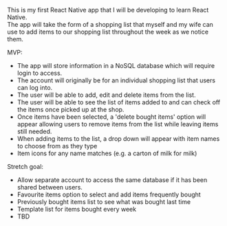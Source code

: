 This is my first React Native app that I will be developing to learn React Native. 
<br>The app will take the form of a shopping list that myself and my wife can use to add items to our shopping list throughout the week as we notice them. 

MVP: 
- The app will store information in a NoSQL database which will require login to access. 
- The account will originally be for an individual shopping list that users can log into. 
- The user will be able to add, edit and delete items from the list. 
- The user will be able to see the list of items added to and can check off the items once picked up at the shop.
- Once items have been selected, a 'delete bought items' option will appear allowing users to remove items from the list while leaving items still needed.
- When adding items to the list, a drop down will appear with item names to choose from as they type
- Item icons for any name matches (e.g. a carton of milk for milk)

Stretch goal: 
- Allow separate account to access the same database if it has been shared between users.
- Favourite items option to select and add items frequently bought
- Previously bought items list to see what was bought last time
- Template list for items bought every week
- TBD